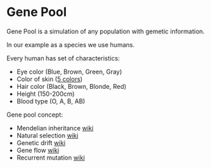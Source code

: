 # Gene Pool

Gene Pool is a simulation of any population with gemetic information.

In our example as a species we use humans.

Every human has set of characteristics:
- Eye color
  (Blue, Brown, Green, Gray)
- Color of skin
  ([5 colors](http://www.color-hex.com/color-palette/547 "Link to colors"))
- Hair color
  (Black, Brown, Blonde, Red)
- Height
  (150-200cm)
- Blood type
  (O, A, B, AB)

Gene pool concept:
- Mendelian inheritance [wiki](https://en.wikipedia.org/wiki/Mendelian_inheritance)
- Natural selection [wiki](https://en.wikipedia.org/wiki/Natural_selection)
- Genetic drift [wiki](https://en.wikipedia.org/wiki/Genetic_drift)
- Gene flow [wiki](https://en.wikipedia.org/wiki/Gene_flow)
- Recurrent mutation [wiki](https://en.wikipedia.org/wiki/Recurrent_evolution)
